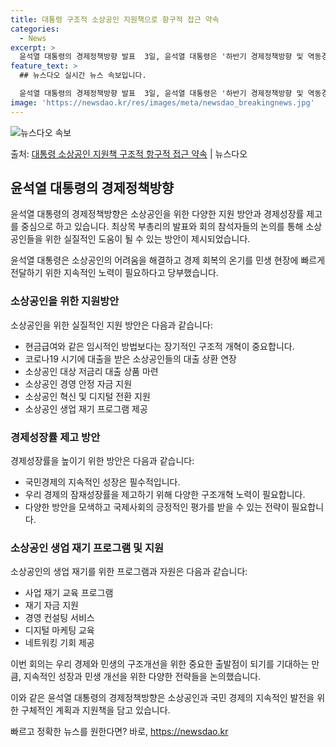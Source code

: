```yaml
---
title: 대통령 구조적 소상공인 지원책으로 항구적 접근 약속
categories:
  - News
excerpt: >
  윤석열 대통령의 경제정책방향 발표  3일, 윤석열 대통령은 '하반기 경제정책방향 및 역동경제 로드맵 발표' …
feature_text: >
  ## 뉴스다오 실시간 뉴스 속보입니다.

  윤석열 대통령의 경제정책방향 발표  3일, 윤석열 대통령은 '하반기 경제정책방향 및 역동경제 로드맵 발표' …
image: 'https://newsdao.kr/res/images/meta/newsdao_breakingnews.jpg'
---
```


![뉴스다오 속보](https://newsdao.kr/res/images/meta/newsdao_breakingnews.jpg)

<p>출처: <a href="https://newsdao.kr/4569" rel="dofollow">대통령 소상공인 지원책 구조적 항구적 접근 약속</a> | 뉴스다오</p>

<h2 data-ke-size="size26">윤석열 대통령의 경제정책방향</h2>
윤석열 대통령의 경제정책방향은 소상공인을 위한 다양한 지원 방안과 경제성장률 제고를 중심으로 하고 있습니다. 최상목 부총리의 발표와 회의 참석자들의 논의를 통해 소상공인들을 위한 실질적인 도움이 될 수 있는 방안이 제시되었습니다.

<p data-ke-size="size16">윤석열 대통령은 소상공인의 어려움을 해결하고 경제 회복의 온기를 민생 현장에 빠르게 전달하기 위한 지속적인 노력이 필요하다고 당부했습니다.</p>

<h3>소상공인을 위한 지원방안</h3>
소상공인을 위한 실질적인 지원 방안은 다음과 같습니다:
<ul>
    <li>현금급여와 같은 임시적인 방법보다는 장기적인 구조적 개혁이 중요합니다.</li>
    <li>코로나19 시기에 대출을 받은 소상공인들의 대출 상환 연장</li>
    <li>소상공인 대상 저금리 대출 상품 마련</li>
    <li>소상공인 경영 안정 자금 지원</li>
    <li>소상공인 혁신 및 디지털 전환 지원</li>
    <li>소상공인 생업 재기 프로그램 제공</li>
</ul>

<h3>경제성장률 제고 방안</h3>
경제성장률을 높이기 위한 방안은 다음과 같습니다:
<ul>
    <li>국민경제의 지속적인 성장은 필수적입니다.</li>
    <li>우리 경제의 잠재성장률을 제고하기 위해 다양한 구조개혁 노력이 필요합니다.</li>
    <li>다양한 방안을 모색하고 국제사회의 긍정적인 평가를 받을 수 있는 전략이 필요합니다.</li>
</ul>

<h3>소상공인 생업 재기 프로그램 및 지원</h3>
소상공인의 생업 재기를 위한 프로그램과 자원은 다음과 같습니다:
<ul>
    <li>사업 재기 교육 프로그램</li>
    <li>재기 자금 지원</li>
    <li>경영 컨설팅 서비스</li>
    <li>디지털 마케팅 교육</li>
    <li>네트워킹 기회 제공</li>
</ul>

<p data-ke-size="size16">이번 회의는 우리 경제와 민생의 구조개선을 위한 중요한 출발점이 되기를 기대하는 만큼, 지속적인 성장과 민생 개선을 위한 다양한 전략들을 논의했습니다.</p>

이와 같은 윤석열 대통령의 경제정책방향은 소상공인과 국민 경제의 지속적인 발전을 위한 구체적인 계획과 지원책을 담고 있습니다. 

빠르고 정확한 뉴스를 원한다면? 바로, <a href="https://newsdao.kr" rel="dofollow">https://newsdao.kr</a>


    
